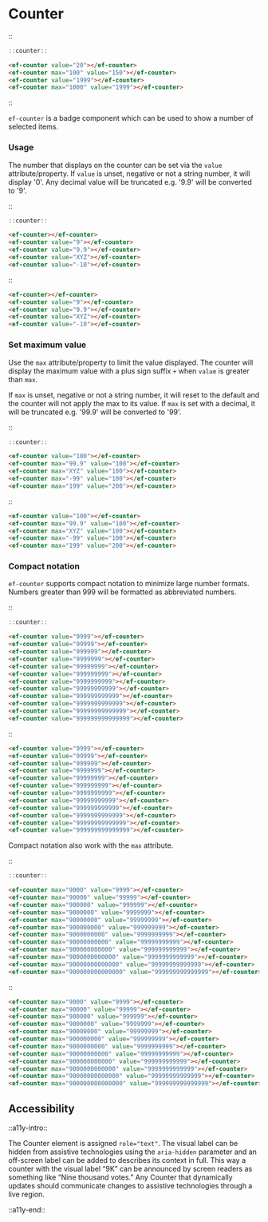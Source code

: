 <!--
type: page
title: Counter
location: ./elements/counter
layout: default
-->

# Counter

::
```javascript
::counter::
```
```html
<ef-counter value="20"></ef-counter>
<ef-counter max="100" value="150"></ef-counter>
<ef-counter value="1999"></ef-counter>
<ef-counter max="1000" value="1999"></ef-counter>
```
::

`ef-counter` is a badge component which can be used to show a number of selected items.

### Usage
The number that displays on the counter can be set via the `value` attribute/property. If `value` is unset, negative or not a string number, it will display '0'. Any decimal value will be truncated e.g. '9.9' will be converted to '9'.

::
```javascript
::counter::
```
```html
<ef-counter></ef-counter>
<ef-counter value="9"></ef-counter>
<ef-counter value="9.9"></ef-counter>
<ef-counter value="XYZ"></ef-counter>
<ef-counter value="-10"></ef-counter>
```
::

```html
<ef-counter></ef-counter>
<ef-counter value="9"></ef-counter>
<ef-counter value="9.9"></ef-counter>
<ef-counter value="XYZ"></ef-counter>
<ef-counter value="-10"></ef-counter>
```
### Set maximum value
Use the `max` attribute/property to limit the value displayed. The counter will display the maximum value with a plus sign suffix `+` when `value` is greater than `max`.

If `max` is unset, negative or not a string number, it will reset to the default and the counter will not apply the max to its value. If `max` is set with a decimal, it will be truncated e.g. '99.9' will be converted to '99'.


::
```javascript
::counter::
```
```html
<ef-counter value="100"></ef-counter>
<ef-counter max="99.9" value="100"></ef-counter>
<ef-counter max="XYZ" value="100"></ef-counter>
<ef-counter max="-99" value="100"></ef-counter>
<ef-counter max="199" value="200"></ef-counter>
```
::

```html
<ef-counter value="100"></ef-counter>
<ef-counter max="99.9" value="100"></ef-counter>
<ef-counter max="XYZ" value="100"></ef-counter>
<ef-counter max="-99" value="100"></ef-counter>
<ef-counter max="199" value="200"></ef-counter>
```

### Compact notation
`ef-counter` supports compact notation to minimize large number formats. Numbers greater than 999 will be formatted as abbreviated numbers.

::
```javascript
::counter::
```
```html
<ef-counter value="9999"></ef-counter>
<ef-counter value="99999"></ef-counter>
<ef-counter value="999999"></ef-counter>
<ef-counter value="9999999"></ef-counter>
<ef-counter value="99999999"></ef-counter>
<ef-counter value="999999999"></ef-counter>
<ef-counter value="9999999999"></ef-counter>
<ef-counter value="99999999999"></ef-counter>
<ef-counter value="999999999999"></ef-counter>
<ef-counter value="9999999999999"></ef-counter>
<ef-counter value="99999999999999"></ef-counter>
<ef-counter value="999999999999999"></ef-counter>
```
::

```html
<ef-counter value="9999"></ef-counter>
<ef-counter value="99999"></ef-counter>
<ef-counter value="999999"></ef-counter>
<ef-counter value="9999999"></ef-counter>
<ef-counter value="99999999"></ef-counter>
<ef-counter value="999999999"></ef-counter>
<ef-counter value="9999999999"></ef-counter>
<ef-counter value="99999999999"></ef-counter>
<ef-counter value="999999999999"></ef-counter>
<ef-counter value="9999999999999"></ef-counter>
<ef-counter value="99999999999999"></ef-counter>
<ef-counter value="999999999999999"></ef-counter>
```

Compact notation also work with the `max` attribute.

::
```javascript
::counter::
```
```html
<ef-counter max="9000" value="9999"></ef-counter>
<ef-counter max="90000" value="99999"></ef-counter>
<ef-counter max="900000" value="999999"></ef-counter>
<ef-counter max="9000000" value="9999999"></ef-counter>
<ef-counter max="90000000" value="99999999"></ef-counter>
<ef-counter max="900000000" value="999999999"></ef-counter>
<ef-counter max="9000000000" value="9999999999"></ef-counter>
<ef-counter max="90000000000" value="99999999999"></ef-counter>
<ef-counter max="900000000000" value="999999999999"></ef-counter>
<ef-counter max="9000000000000" value="9999999999999"></ef-counter>
<ef-counter max="90000000000000" value="99999999999999"></ef-counter>
<ef-counter max="900000000000000" value="999999999999999"></ef-counter>
```
::

```html
<ef-counter max="9000" value="9999"></ef-counter>
<ef-counter max="90000" value="99999"></ef-counter>
<ef-counter max="900000" value="999999"></ef-counter>
<ef-counter max="9000000" value="9999999"></ef-counter>
<ef-counter max="90000000" value="99999999"></ef-counter>
<ef-counter max="900000000" value="999999999"></ef-counter>
<ef-counter max="9000000000" value="9999999999"></ef-counter>
<ef-counter max="90000000000" value="99999999999"></ef-counter>
<ef-counter max="900000000000" value="999999999999"></ef-counter>
<ef-counter max="9000000000000" value="9999999999999"></ef-counter>
<ef-counter max="90000000000000" value="99999999999999"></ef-counter>
<ef-counter max="900000000000000" value="999999999999999"></ef-counter>
```

## Accessibility
::a11y-intro::

The Counter element is assigned `role="text"`. The visual label can be hidden from assistive technologies using the `aria-hidden` parameter and an off-screen label can be added to describes its context in full. This way a counter with the visual label “9K” can be announced by screen readers as something like “Nine thousand votes.” Any Counter that dynamically updates should communicate changes to assistive technologies through a live region.

::a11y-end::
